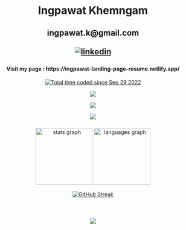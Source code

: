 <h1 align="center">Ingpawat Khemngam</h1> 


###

<h2 align="center">ingpawat.k@gmail.com 
  <div align="center"></br>
<a href="https://linkedin.com/in/ingpawat" target="_blank">
<img src=https://img.shields.io/badge/linkedin-%231E77B5.svg?&style=for-the-badge&logo=linkedin&logoColor=white alt=linkedin style="margin-bottom: 5px;" />
</a>  
</div>  
</h2>
<h4 align="center">Visit my page : https://ingpawat-landing-page-resume.netlify.app/</h4>

<div align="center">
<a href="https://wakatime.com/@019db2de-8494-4d62-a8c3-b9c3735977ba">
<img src="https://wakatime.com/badge/user/019db2de-8494-4d62-a8c3-b9c3735977ba.svg" alt="Total time coded since Sep 29 2022" /></a>
</div>

<p align="center">
  <a href="https://skillicons.dev">
    <img src="https://skillicons.dev/icons?i=js,html,css" />
  </a>
</p>

<p align="center">
  <a href="https://skillicons.dev">
    <img src="https://skillicons.dev/icons?i=react,tailwind,nodejs,express,postgres,mongodb,nextjs" />
  </a>
</p>

<p align="center">
  <a href="https://skillicons.dev">
    <img src="https://skillicons.dev/icons?i=figma,git,github,vite,vscode,discord" />
  </a>
</p>

###

<p align="left"></p>

###

<div align="center">
  <img src="https://github-readme-stats.vercel.app/api?hide_title=false&hide_rank=false&show_icons=true&include_all_commits=true&count_private=true&disable_animations=false&theme=monokai&locale=en&hide_border=false&username=ingpawat" height="150" alt="stats graph"  />
  <img src="https://github-readme-stats.vercel.app/api/top-langs?locale=en&hide_title=false&layout=compact&card_width=320&langs_count=5&theme=monokai&hide_border=false&username=ingpawat" height="150" alt="languages graph"  />
  
  [![GitHub Streak](https://streak-stats.demolab.com/?user=ingpawat&theme=monokai)](https://git.io/streak-stats)
</div>



###


</br>
<p align="center">
<img src='https://res.cloudinary.com/dlyijmtfx/image/upload/v1670665750/weatherapp/eartj-slow-unscreen_ljfihb.gif'></img>
</p></br>
